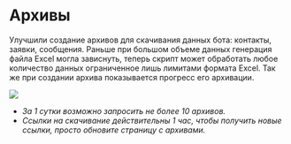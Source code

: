 # Архивы

Улучшили создание архивов для скачивания данных бота: контакты, заявки, сообщения. Раньше при большом объеме данных генерация файла Excel могла зависнуть, теперь скрипт может обработать любое количество данных ограниченное лишь лимитами формата Excel. Так же при создании архива показывается прогресс его архивации.

![](../.gitbook/assets/WC4sKwhZlCU.jpg)



* _За 1 сутки возможно запросить не более 10 архивов._&#x20;
* _Ссылки на скачивание действительны 1 час, чтобы получить новые ссылки, просто обновите страницу с архивами._
